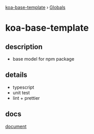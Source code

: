 [koa-base-template](README.md) › [Globals](globals.md)

# koa-base-template

## description
- base model for npm package

## details
- typescript
- unit test
- lint + prettier

## docs
[document](./docs/globals.md)
